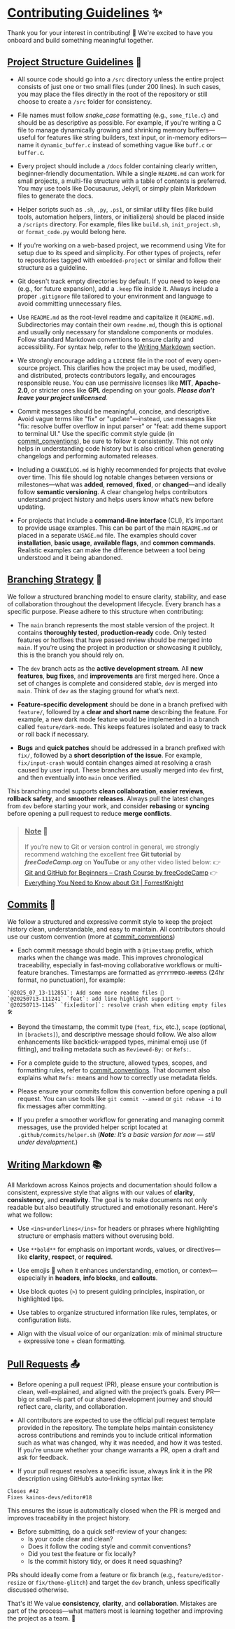 # <ins>Contributing Guidelines</ins> ✨

Thank you for your interest in contributing! 🤗 We're excited to have you onboard and build something meaningful together.

## <ins>Project Structure Guidelines</ins> 🧱

- All source code should go into a `/src` directory unless the entire project consists of just one or two small files (under 200 lines). In such cases, you may place the files directly in the root of the repository or still choose to create a `/src` folder for consistency.

- File names must follow _snake_case_ formatting (e.g., `some_file.c`) and should be as descriptive as possible. For example, if you're writing a C file to manage dynamically growing and shrinking memory buffers—useful for features like string builders, text input, or in-memory editors—name it `dynamic_buffer.c` instead of something vague like `buff.c` or `buffer.c`.

- Every project should include a `/docs` folder containing clearly written, beginner-friendly documentation. While a single `README.md` can work for small projects, a multi-file structure with a table of contents is preferred. You may use tools like Docusaurus, Jekyll, or simply plain Markdown files to generate the docs.

- Helper scripts such as `.sh`, `.py`, `.ps1`, or similar utility files (like build tools, automation helpers, linters, or initializers) should be placed inside a `/scripts` directory. For example, files like `build.sh`, `init_project.sh`, or `format_code.py` would belong here.

- If you're working on a web-based project, we recommend using Vite for setup due to its speed and simplicity. For other types of projects, refer to repositories tagged with `embedded-project` or similar and follow their structure as a guideline.

- Git doesn't track empty directories by default. If you need to keep one (e.g., for future expansion), add a `.keep` file inside it. Always include a proper `.gitignore` file tailored to your environment and language to avoid committing unnecessary files.

- Use `README.md` as the root-level readme and capitalize it (`README.md`). Subdirectories may contain their own `readme.md`, though this is optional and usually only necessary for standalone components or modules. Follow standard Markdown conventions to ensure clarity and accessibility. For syntax help, refer to the [Writing Markdown](##writing-markdown) section.

- We strongly encourage adding a `LICENSE` file in the root of every open-source project. This clarifies how the project may be used, modified, and distributed, protects contributors legally, and encourages responsible reuse. You can use permissive licenses like **MIT**, **Apache-2.0**, or stricter ones like **GPL** depending on your goals. _**Please don’t leave your project unlicensed**_.

- Commit messages should be meaningful, concise, and descriptive. Avoid vague terms like "fix" or "update"—instead, use messages like "fix: resolve buffer overflow in input parser" or "feat: add theme support to terminal UI." Use the specific commit style guide (in [commit_conventions](commit_conventions.md)), be sure to follow it consistently. This not only helps in understanding code history but is also critical when generating changelogs and performing automated releases.

- Including a `CHANGELOG.md` is highly recommended for projects that evolve over time. This file should log notable changes between versions or milestones—what was **added**, **removed**, **fixed**, or **changed**—and ideally follow **semantic versioning**. A clear changelog helps contributors understand project history and helps users know what’s new before updating.

- For projects that include a **command-line interface** (CLI), it’s important to provide usage examples. This can be part of the main `README.md` or placed in a separate `USAGE.md` file. The examples should cover **installation**, **basic usage**, **available flags**, and **common commands**. Realistic examples can make the difference between a tool being understood and it being abandoned.

## <ins>Branching Strategy</ins> 🔧

We follow a structured branching model to ensure clarity, stability, and ease of collaboration throughout the development lifecycle. Every branch has a specific purpose. Please adhere to this structure when contributing:

- The `main` branch represents the most stable version of the project. It contains **thoroughly tested**, **production-ready** code. Only tested features or hotfixes that have passed review should be merged into `main`. If you’re using the project in production or showcasing it publicly, this is the branch you should rely on.

- The `dev` branch acts as the **active development stream**. All **new features**, **bug fixes**, and **improvements** are first merged here. Once a set of changes is complete and considered stable, `de`v is merged into `main`. Think of `dev` as the staging ground for what’s next.

- **Feature-specific development** should be done in a branch prefixed with `feature/`, followed by a **clear and short name** describing the feature. For example, a new dark mode feature would be implemented in a branch called `feature/dark-mode`. This keeps features isolated and easy to track or roll back if necessary.

- **Bugs** and **quick patches** should be addressed in a branch prefixed with `fix/`, followed by a **short description of the issue**. For example, `fix/input-crash` would contain changes aimed at resolving a crash caused by user input. These branches are usually merged into `dev` first, and then eventually into `main` once verified.

This branching model supports **clean collaboration**, **easier reviews**, **rollback safety**, and **smoother releases**. Always pull the latest changes from `dev` before starting your work, and consider **rebasing** or **syncing** before opening a pull request to reduce **merge conflicts**.

> ### <ins>**Note**</ins> 📌
>
> If you’re new to Git or version control in general, we strongly recommend watching the excellent free **Git tutorial** by _**freeCodeCamp.org**_ on **YouTube** or any other video listed below:
    👉 [Git and GitHub for Beginners – Crash Course by freeCodeCamp](https://youtu.be/RGOj5yH7evk)
    👉 [Everything You Need to Know about Git | ForrestKnight](https://youtu.be/K6Q31YkorUE)

## <ins>Commits</ins> 📜 

We follow a structured and expressive commit style to keep the project history clean, understandable, and easy to maintain. All contributors should use our custom convention (more at [commit_conventions](commit_conventions.md))

- Each commit message should begin with a `@timestamp` prefix, which marks when the change was made. This improves chronological traceability, especially in fast-moving collaborative workflows or multi-feature branches. Timestamps are formatted as `@YYYYMMDD-HHMMSS` (24hr format, no punctuation), for example:

```
`@2025_07_13-112851`: Add some more readme files 📝 
`@20250713-111241` `feat`: add line highlight support ✨
`@20250713-1145` `fix[editor]`: resolve crash when editing empty files 🛠

```

- Beyond the timestamp, the commit type (`feat`, `fix`, etc.), `scope` (optional, in `[brackets]`), and descriptive message should follow. We also allow enhancements like backtick-wrapped types, minimal emoji use (if fitting), and trailing metadata such as `Reviewed-By:` or `Refs:`.

- For a complete guide to the structure, allowed types, scopes, and formatting rules, refer to [commit_conventions](commit_conventions.md). That document also explains what `Refs:` means and how to correctly use metadata fields.

- Please ensure your commits follow this convention before opening a pull request. You can use tools like `git commit --amend` or `git rebase -i` to fix messages after committing.

- If you prefer a smoother workflow for generating and managing commit messages, use the provided helper script located at `.github/commits/helper.sh` (_**Note**: It’s a basic version for now — still under development._)

## <ins>Writing Markdown</ins> 📚

All Markdown across Kainos projects and documentation should follow a consistent, expressive style that aligns with our values of **clarity**, **consistency**, and **creativity**. The goal is to make documents not only readable but also beautifully structured and emotionally resonant. Here's what we follow:

- Use `<ins>underlines</ins>` for headers or phrases where highlighting structure or emphasis matters without overusing bold.

- Use `**bold**` for emphasis on important words, values, or directives—like **clarity**, **respect**, or **required**.

- Use emojis 🎯 when it enhances understanding, emotion, or context—especially in **headers**, **info blocks**, and **callouts**.

- Use block quotes (`>`) to present guiding principles, inspiration, or highlighted tips.

- Use tables to organize structured information like rules, templates, or configuration lists.

- Align with the visual voice of our organization: mix of minimal structure + expressive tone + clean formatting.

## <ins>Pull Requests</ins> 📤

- Before opening a pull request (PR), please ensure your contribution is clean, well-explained, and aligned with the project’s goals. Every PR—big or small—is part of our shared development journey and should reflect care, clarity, and collaboration.

- All contributors are expected to use the official pull request template provided in the repository. The template helps maintain consistency across contributions and reminds you to include critical information such as what was changed, why it was needed, and how it was tested. If you're unsure whether your change warrants a PR, open a draft and ask for feedback.

- If your pull request resolves a specific issue, always link it in the PR description using GitHub’s auto-linking syntax like:

```
Closes #42
Fixes kainos-devs/editor#18
```
This ensures the issue is automatically closed when the PR is merged and improves traceability in the project history.

- Before submitting, do a quick self-review of your changes:
    * Is your code clear and clean?
    * Does it follow the coding style and commit conventions?
    * Did you test the feature or fix locally?
    * Is the commit history tidy, or does it need squashing?

PRs should ideally come from a feature or fix branch (e.g., `feature/editor-resize` or `fix/theme-glitch`) and target the `dev` branch, unless specifically discussed otherwise.


That's it! We value **consistency**, **clarity**, and **collaboration**. Mistakes are part of the process—what matters most is learning together and improving the project as a team. 🚀




